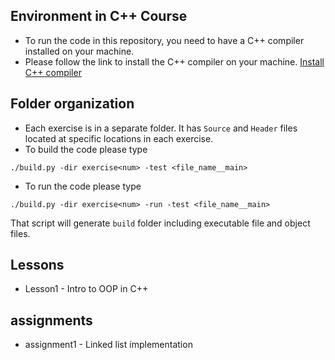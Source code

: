 ## Environment in C++ Course
- To run the code in this repository, you need to have a C++ compiler installed on your machine.
- Please follow the link to install the C++ compiler on your machine. [Install C++ compiler](https://code.visualstudio.com/docs/cpp/config-mingw)

## Folder organization
- Each exercise is in a separate folder. It has `Source` and `Header` files located at specific locations in each exercise.
- To build the code please type
```
./build.py -dir exercise<num> -test <file_name__main>
```

- To run the code please type
```
./build.py -dir exercise<num> -run -test <file_name__main>
```
That script will generate `build` folder including executable file and object files.

## Lessons
- Lesson1 - Intro to OOP in C++

## assignments
- assignment1 - Linked list implementation
 